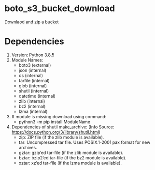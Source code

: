 # boto_s3_bucket_download
Downlaod and zip a bucket

# Dependencies
1. Version: Python 3.8.5
2. Module Names:
   * boto3 (external)
   * json (internal)
   * os (internal)
   * tarfile (internal)
   * glob (internal)
   * shutil (internal)
   * datetime (internal)
   * zlib (internal)
   * bz2 (internal)
   * lzma (internal)
3. If module is missing download using command:
   * python3 -m pip install ModuleName
4. Dependencies of shutil make_archive: (Info Source: https://docs.python.org/3/library/shutil.html)
   * zip: ZIP file (if the zlib module is available).
   * tar: Uncompressed tar file. Uses POSIX.1-2001 pax format for new archives.
   * gztar: gzip’ed tar-file (if the zlib module is available).
   * bztar: bzip2’ed tar-file (if the bz2 module is available).
   * xztar: xz’ed tar-file (if the lzma module is available).
